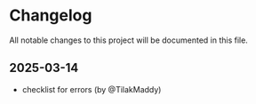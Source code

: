 # Changelog

All notable changes to this project will be documented in this file.

## 2025-03-14

* checklist for errors (by @TilakMaddy)
